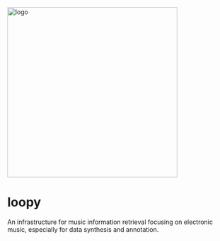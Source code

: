 <img src="https://github.com/Gariscat/EMInf/blob/main/logo.png" alt="logo" width="384"/>

# loopy
An infrastructure for music information retrieval focusing on electronic music, especially for data synthesis and annotation.
